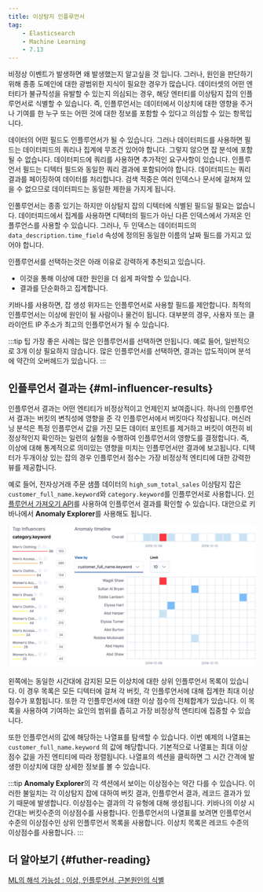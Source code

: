```yaml
---
title: 이상탐지 인플루언서
tag:
    - Elasticsearch
    - Machine Learning
    - 7.13
---
```


비정상 이벤트가 발생하면 왜 발생했는지 알고싶을 것 입니다.
그러나, 원인을 판단하기 위해 종종 도메인에 대한 광범위한 지식이 필요한 경우가 많습니다.
데이터셋의 어떤 엔터티가 불규칙성을 유발할 수 있는지 의심되는 경우, 해당 엔터티를 이상탐지 잡의 인플루언서로 식별할 수 있습니다.
즉, 인플루언서는 데이터에서 이상치에 대한 영향을 주거나 기여를 한 누구 또는 어떤 것에 대한 정보를 포함할 수 있다고 의심할 수 있는 항목입니다.

데이터의 어떤 필드도 인플루언서가 될 수 있습니다.
그러나 데이터피드를 사용하면 필드는 데이터피드의 쿼리나 집계에 무조건 있어야 합니다.
그렇지 않으면 잡 분석에 포함될 수 없습니다.
데이터피드에 쿼리를 사용하면 추가적인 요구사항이 있습니다.
인플루언서 필드는 디텍터 필드와 동일한 쿼리 결과에 포함되어야 합니다.
데이터피드는 쿼리결과를 페이징하여 데이터를 처리합니다.
검색 적중은 여러 인덱스나 문서에 걸쳐져 있을 수 없으므로 데이터피드는 동일한 제한을 가지게 됩니다.

인풀루언서는 종종 있기는 하지만 이상탐지 잡의 디텍터에 식별된 필드일 필요는 없습니다.
데이터피드에서 집계를 사용하면 디텍터의 필드가 아닌 다른 인덱스에서 가져온 인플루언스를 사용할 수 있습니다.
그러나, 두 인덱스는 데이터피드의 `data_description.time_field` 속성에 정의된 동일한 이름의 날짜 필드를 가지고 있어야 합니다.

인플루언서를 선택하는것은 아래 이유로 강력하게 추천되고 있습니다.

* 이것을 통해 이상에 대한 원인을 더 쉽게 파악할 수 있습니다.
* 결과를 단순화하고 집계합니다.

키바나를 사용하면, 잡 생성 위자드는 인플루언서로 사용할 필드를 제안합니다.
최적의 인플루언서는 이상에 원인이 될 사람이나 물건이 됩니다.
대부분의 경우, 사용자 또는 클라이언트 IP 주소가 최고의 인플루언서가 될 수 있습니다.

:::tip 팁
가장 좋은 사례는 많은 인플루언서를 선택하면 안됩니다.
예로 들어, 일반적으로 3개 이상 필요하지 않습니다.
많은 인플루언서를 선택하면, 결과는 압도적이며 분석에 약간의 오버헤드가 있습니다.
:::

## 인플루언서 결과는 {#ml-influencer-results}

인플루언서 결과는 어떤 엔티티가 비정상적이고 언제인지 보여줍니다.
하나의 인플루언서 결과는 버킷의 변칙성에 영향을 준 각 인플루언서에서 버킷마다 작성됩니다.
머신러닝 분석은 특정 인플루언서 값을 가진 모든 데이터 포인트를 제거하고 버킷이 여전히 비정상적인지 확인하는 일련의 실험을 수행하여 인플루언서의 영향도를 결정합니다.
즉, 이상에 대해 통계적으로 의미있는 영향을 미치는 인플루언서만 결과에 보고됩니다.
디텍터가 두개이상 있는 잡의 경우 인플루언서 점수는 가장 비정상적 엔티티에 대한 강력한 뷰를 제공합니다.

예로 들어, 전자상거래 주문 샘플 데이터의 `high_sum_total_sales` 이상탐지 잡은 `customer_full_name.keyword`와 `category.keyword`를 인플루언서로 사용합니다.
[인플루언서 가져오기 API](ml-get-influencer.md)를 사용하여 인플루언서 결과를 확인할 수 있습니다.
대안으로 키바나에서 **Anomaly Explorer**를 사용해도 됩니다.

![influencers](./images/influencers.jpg)

왼쪽에는 동일한 시간대에 감지된 모든 이상치에 대한 상위 인플루언서 목록이 있습니다.
이 경우 목록은 모든 디텍터에 걸쳐 각 버킷, 각 인플루언서에 대해 집계한 최대 이상점수가 포함됩니다.
또한 각 인플루언서에 대한 이상 점수의 전체합계가 있습니다.
이 목록을 사용하여 기여하는 요인의 범위를 좁히고 가장 비정상적 엔티티에 집중할 수 있습니다.

또한 인플루언서의 값에 해당하는 나열표를 탐색할 수 있습니다.
이번 예제의 나열표는 `customer_full_name.keyword` 의 값에 해당합니다.
기본적으로 나열표는 최대 이상 점수 값을 가진 엔티티에 따라 정렬됩니다.
나열표의 섹션을 클릭하면 그 시간 간격에 발생한 이상치에 대한 상세한 정보를 볼 수 있습니다.

:::tip
**Anomaly Explorer**의 각 섹션에서 보이는 이상점수는 약간 다를 수 있습니다.
이러한 불일치는 각 이상탐지 잡에 대하여 버킷 결과, 인플루언서 결과, 레코드 결과가 있기 때문에 발생합니다.
이상점수는 결과의 각 유형에 대해 생성됩니다.
키바나의 이상 시간대는 버킷수준의 이상점수를 사용합니다.
인플루언서의 나열표를 보려면 인플루언서 수준의 이상점수인 상위 인플루언서 목록을 사용합니다.
이상치 목록은 레코드 수준의 이상점수를 사용합니다.
:::

## 더 알아보기 {#futher-reading}

[ML의 해석 가능성 : 이상, 인플루언서, 근본원인의 식별](https://www.elastic.co/blog/interpretability-in-ml-identifying-anomalies-influencers-root-causes)
